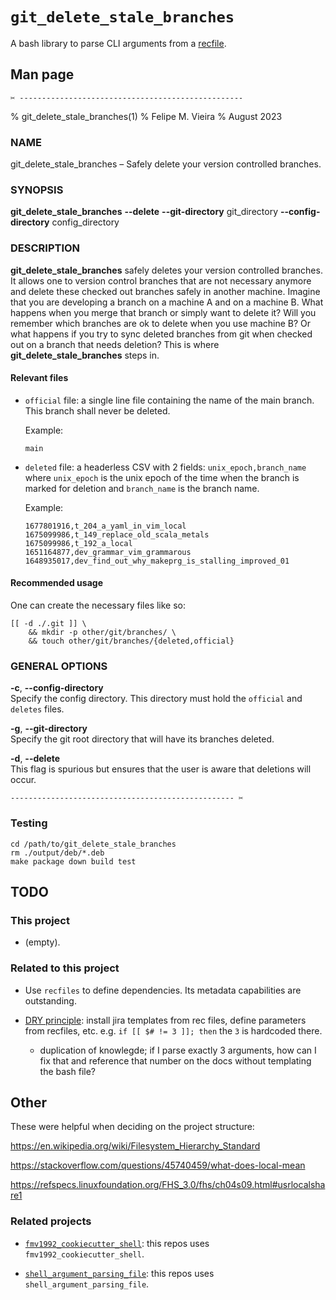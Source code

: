 <!--                          DO NOT EDIT THIS FILE                          -->
# `git_delete_stale_branches`

A bash library to parse CLI arguments from a [recfile][recutils_website].

## Man page

`✂ --------------------------------------------------`

% git_delete_stale_branches(1) % Felipe M. Vieira % August 2023

### NAME

git_delete_stale_branches – Safely delete your version controlled
branches.

### SYNOPSIS

**git_delete_stale_branches** **--delete** **--git-directory**
git_directory **--config-directory** config_directory

### DESCRIPTION

**git_delete_stale_branches** safely deletes your version controlled
branches. It allows one to version control branches that are not
necessary anymore and delete these checked out branches safely in
another machine. Imagine that you are developing a branch on a machine A
and on a machine B. What happens when you merge that branch or simply
want to delete it? Will you remember which branches are ok to delete
when you use machine B? Or what happens if you try to sync deleted
branches from git when checked out on a branch that needs deletion? This
is where **git_delete_stale_branches** steps in.

#### Relevant files

-   `official` file: a single line file containing the name of the main
    branch. This branch shall never be deleted.

    Example:

        main

-   `deleted` file: a headerless CSV with 2 fields:
    `unix_epoch,branch_name` where `unix_epoch` is the unix epoch of the
    time when the branch is marked for deletion and `branch_name` is the
    branch name.

    Example:

        1677801916,t_204_a_yaml_in_vim_local
        1675099986,t_149_replace_old_scala_metals
        1675099986,t_192_a_local
        1651164877,dev_grammar_vim_grammarous
        1648935017,dev_find_out_why_makeprg_is_stalling_improved_01

#### Recommended usage

One can create the necessary files like so:

    [[ -d ./.git ]] \
        && mkdir -p other/git/branches/ \
        && touch other/git/branches/{deleted,official}

### GENERAL OPTIONS

**-c**, **--config-directory**  
Specify the config directory. This directory must hold the `official`
and `deletes` files.

**-g**, **--git-directory**  
Specify the git root directory that will have its branches deleted.

**-d**, **--delete**  
This flag is spurious but ensures that the user is aware that deletions
will occur.


`-------------------------------------------------- ✂`

<!--

## Developing

???

-->

### Testing

```
cd /path/to/git_delete_stale_branches
rm ./output/deb/*.deb
make package down build test
```

## TODO

### This project

*   (empty).

### Related to this project

*   Use `recfiles` to define dependencies. Its metadata capabilities are outstanding.

*   [DRY principle](https://en.wikipedia.org/wiki/Don%27t_repeat_yourself): install jira templates from rec files, define parameters from recfiles, etc. e.g. `if [[ $# != 3 ]]; then` the `3` is hardcoded there.

    *   duplication of knowlegde; if I parse exactly 3 arguments, how can I fix that and reference that number on the docs without templating the bash file?

## Other

These were helpful when deciding on the project structure:

https://en.wikipedia.org/wiki/Filesystem_Hierarchy_Standard

https://stackoverflow.com/questions/45740459/what-does-local-mean

https://refspecs.linuxfoundation.org/FHS_3.0/fhs/ch04s09.html#usrlocalshare1

### Related projects

*   [`fmv1992_cookiecutter_shell`](https://github.com/fmv1992/fmv1992_cookiecutter_shell): this repos uses `fmv1992_cookiecutter_shell`.

*   [`shell_argument_parsing_file`](https://github.com/fmv1992/shell_argument_parsing_file): this repos uses `shell_argument_parsing_file`.

<!--  -->

<!-- https://pandoc.org/chunkedhtml-demo/8.16-links-1.html -->

[recutils_website]: https://www.gnu.org/software/recutils/ (GNU Recutils)

<!-- # vim: set filetype=pandoc fileformat=unix nowrap spell spelllang=en: -->

<!--                          DO NOT EDIT THIS FILE                          -->
